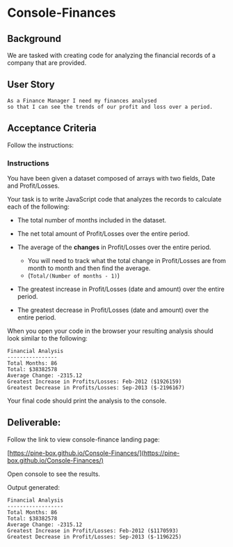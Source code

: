 # Console-Finances


## Background

We are tasked with creating code for analyzing the financial records of a company that are provided.

## User Story

```
As a Finance Manager I need my finances analysed
so that I can see the trends of our profit and loss over a period. 
```


## Acceptance Criteria

Follow the instructions:

### Instructions

You have been given a dataset composed of arrays with two fields, Date and Profit/Losses.

Your task is to write JavaScript code that analyzes the records to calculate each of the following:

* The total number of months included in the dataset.

* The net total amount of Profit/Losses over the entire period.

* The average of the **changes** in Profit/Losses over the entire period.
  * You will need to track what the total change in Profit/Losses are from month to month and then find the average.
  * (`Total/(Number of months - 1)`)

* The greatest increase in Profit/Losses (date and amount) over the entire period.

* The greatest decrease in Profit/Losses (date and amount) over the entire period.

When you open your code in the browser your resulting analysis should look similar to the following:

  ```text
  Financial Analysis 
  ----------------
  Total Months: 86
  Total: $38382578
  Average Change: -2315.12
  Greatest Increase in Profits/Losses: Feb-2012 ($1926159)
  Greatest Decrease in Profits/Losses: Sep-2013 ($-2196167)
  ```

Your final code should print the analysis to the console.


## Deliverable:

Follow the link to view console-finance landing page:

[https://pine-box.github.io/Console-Finances/](https://pine-box.github.io/Console-Finances/)

Open console to see the results.

Output generated:

```text
Financial Analysis
------------------
Total Months: 86
Total: $38382578
Average Change: -2315.12
Greatest Increase in Profit/Losses: Feb-2012 ($1170593)
Greatest Decrease in Profit/Losses: Sep-2013 ($-1196225)
```